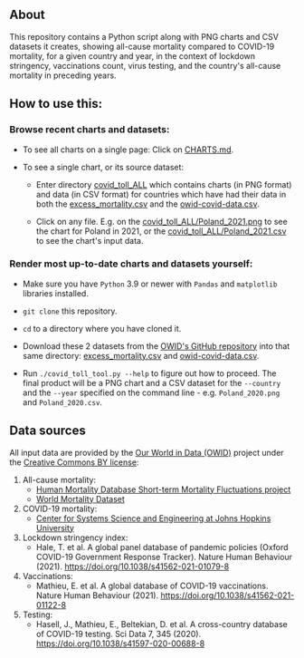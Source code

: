 ## About

This repository contains a Python script along with PNG charts and CSV datasets it creates, showing all-cause mortality
compared to COVID-19 mortality, for a given country and year, in the context of lockdown stringency, vaccinations count,
virus testing, and the country's all-cause mortality in preceding years.

## How to use this:

### Browse recent charts and datasets:

- To see all charts on a single page: Click on [CHARTS.md](CHARTS.md).

- To see a single chart, or its source dataset:

  - Enter directory [covid_toll_ALL](covid_toll_ALL) which contains charts (in PNG format) and data (in CSV format) for
    countries which have had their data in both the
    [excess_mortality.csv](https://github.com/owid/covid-19-data/blob/master/public/data/excess_mortality/excess_mortality.csv)
    and the [owid-covid-data.csv](https://github.com/owid/covid-19-data/blob/master/public/data/owid-covid-data.csv).

  - Click on any file. E.g. on the [covid_toll_ALL/Poland_2021.png](covid_toll_ALL/Poland_2021.png) to see the chart for
    Poland in 2021, or the [covid_toll_ALL/Poland_2021.csv](covid_toll_ALL/Poland_2021.csv) to see the chart's input
    data.

### Render most up-to-date charts and datasets yourself:

- Make sure you have `Python` 3.9 or newer with `Pandas` and `matplotlib` libraries installed.

- `git clone` this repository.

- `cd` to a directory where you have cloned it.

- Download these 2 datasets from the [OWID's GitHub repository](https://github.com/owid/covid-19-data) into that same 
  directory: 
  [excess_mortality.csv](https://github.com/owid/covid-19-data/blob/master/public/data/excess_mortality/excess_mortality.csv)
  and [owid-covid-data.csv](https://github.com/owid/covid-19-data/blob/master/public/data/owid-covid-data.csv).

- Run `./covid_toll_tool.py --help` to figure out how to proceed. The final product will be a PNG chart and a CSV 
  dataset for the `--country` and the `--year` specified on the command line - e.g. `Poland_2020.png` and 
  `Poland_2020.csv`.

## Data sources

All input data are provided by the [Our World in Data (OWID)](https://ourworldindata.org/) project under the
[Creative Commons BY license](https://creativecommons.org/licenses/by/4.0/):

1. All-cause mortality:
   - [Human Mortality Database Short-term Mortality Fluctuations project](https://www.mortality.org)
   - [World Mortality Dataset](https://github.com/akarlinsky/world_mortality)
2. COVID-19 mortality:
   - [Center for Systems Science and Engineering at Johns Hopkins University](https://github.com/CSSEGISandData/COVID-19)
3. Lockdown stringency index:
   - Hale, T. et al. A global panel database of pandemic policies (Oxford COVID-19 Government Response Tracker). Nature
     Human Behaviour (2021). https://doi.org/10.1038/s41562-021-01079-8
4. Vaccinations:
   - Mathieu, E. et al. A global database of COVID-19 vaccinations. Nature Human Behaviour (2021).
     https://doi.org/10.1038/s41562-021-01122-8
5. Testing:
   - Hasell, J., Mathieu, E., Beltekian, D. et al. A cross-country database of COVID-19 testing. Sci Data 7, 345 (2020).
     https://doi.org/10.1038/s41597-020-00688-8
